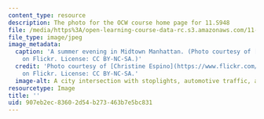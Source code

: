 ```yaml
---
content_type: resource
description: The photo for the OCW course home page for 11.S948
file: /media/https%3A/open-learning-course-data-rc.s3.amazonaws.com/11-s948-seeing-the-city-afresh-spring-2018/907eb2ec83602d54b273463b7e5bc831_11-s948s18.jpg
file_type: image/jpeg
image_metadata:
  caption: 'A summer evening in Midtown Manhattan. (Photo courtesy of [Christine Espino](https://www.flickr.com/photos/cgespino/6160200981)
    on Flickr. License: CC BY-NC-SA.)'
  credit: 'Photo courtesy of [Christine Espino](https://www.flickr.com/photos/cgespino/6160200981)
    on Flickr. License: CC BY-NC-SA.'
  image-alt: A city intersection with stoplights, automotive traffic, and pedestrians.
resourcetype: Image
title: ''
uid: 907eb2ec-8360-2d54-b273-463b7e5bc831
---
```

